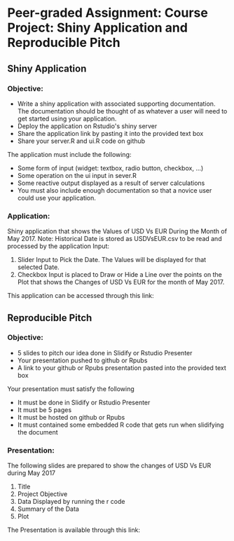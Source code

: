 # Peer-graded Assignment: Course Project: Shiny Application and Reproducible Pitch
## Shiny Application
### Objective:
- Write a shiny application with associated supporting documentation. The documentation should be thought of as whatever a user will need to get started using your application.
- Deploy the application on Rstudio's shiny server
- Share the application link by pasting it into the provided text box
- Share your server.R and ui.R code on github

The application must include the following:

- Some form of input (widget: textbox, radio button, checkbox, ...)
- Some operation on the ui input in sever.R
- Some reactive output displayed as a result of server calculations
- You must also include enough documentation so that a novice user could use your application.
### Application:

Shiny application that shows the Values of USD Vs EUR During the Month of May 2017.
Note:
Historical Date is stored as USDVsEUR.csv to be read and processed by the application
Input:
1. Slider Input to Pick the Date. The Values will be displayed for that selected Date.
2. Checkbox Input is placed to Draw or Hide a Line over the points on the Plot that shows the Changes of USD Vs EUR for the month of  May 2017.

This application can be accessed through this link:


## Reproducible Pitch
### Objective:
- 5 slides to pitch our idea done in Slidify or Rstudio Presenter
- Your presentation pushed to github or Rpubs
- A link to your github or Rpubs presentation pasted into the provided text box

Your presentation must satisfy the following

- It must be done in Slidify or Rstudio Presenter
- It must be 5 pages
- It must be hosted on github or Rpubs
- It must contained some embedded R code that gets run when slidifying the document

### Presentation:
The following slides are prepared to show the changes of USD Vs EUR during May 2017

1. Title
2. Project Objective
3. Data Displayed by running the r code
4. Summary of the Data
5. Plot

The Presentation is available through this link:
